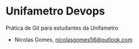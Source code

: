 # Unifametro Devops

Prática de Git para estudantes da Unifametro

- Nicolas Gomes, nicolasgomes56@outlook.com